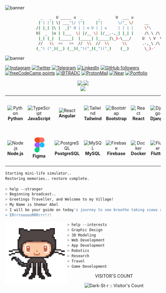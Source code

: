 <!-- Banner --->
<!--img src="https://github.com/Dark-St-r/Dark-St-r/assets/93423666/24a0e1c9-b9a1-4f7a-8e5f-ff7fddee3eb6" alt="banner" /-->
<img src="https://github.com/Dark-St-r/Dark-St-r/assets/93423666/9da3f2ba-98ce-4c24-964d-568a27c86e5b" alt="banner" />

````bash
                _   _  U _____ u  _       _       U  ___ u                    U  ___ u   ____      _      ____    
               |'| |'| \| ___"|/ |"|     |"|       \/"_ \/     __        __    \/"_ \/U |  _"\ u  |"|    |  _"\   
              /| |_| |\ |  _|" U | | u U | | u     | | | |     \"\      /"/    | | | | \| |_) |/U | | u /| | | |  
              U|  _  |u | |___  \| |/__ \| |/__.-,_| |_| |     /\ \ /\ / /\.-,_| |_| |  |  _ <   \| |/__U| |_| |\ 
               |_| |_|  |_____|  |_____| |_____|\_)-\___/     U  \ V  V /  U\_)-\___/   |_| \_\   |_____||____/ u 
               //   \\  <<   >>  //  \\  //  \\      \\       .-,_\ /\ /_,-.     \\     //   \\_  //  \\  |||_    
              (_") ("_)(__) (__)(_")("_)(_")("_)    (__)       \_)-'  '-(_/     (__)   (__)  (__)(_")("_)(__)_
````
<img src="https://github.com/Dark-St-r/Dark-St-r/assets/93423666/9da3f2ba-98ce-4c24-964d-568a27c86e5b" alt="banner" />

<!-- Connections --->

[![Instagram][Instagram-Button]][Instagram-URL]
[![Twitter][Twitter-Button]][Twitter-URL]
[![Telegram][Telegram-Button]][Telegram-URL]
[![LinkedIn][LinkedIn-Button]][LinkedIn-URL]
[![GitHub followers][Github-Followers-Button]][Github-Followers-URL]
[![freeCodeCamp points][Freecodecamp-Points-Button]][Freecodecamp-Points-URL]
[![@TRADC][TRADC-Button]][TRADC-URL]
[![ProtonMail][ProtonMail-Button]][ProtonMail-URL]
[![Near][Near-Button]][Near-URL]
[![Portfolio][Portfolio-Button]][Portfolio-URL]

<!-- Data Charts --->
<!--- my theme: &title_color=783c00&text_color=af552e&icon_color=783c00&bg_color=0c0c0c --->

<div align="center">
  <a href="#">
  <img height=150 align="center" src="https://github-readme-stats.vercel.app/api?username=dark-st-r&show_icons=false&theme=shadow_red&text_color=af552e&cache_seconds=2300&rank_icon=github" />
</a>
<a href="#">
  <img height=150 align="center" src="https://github-readme-stats.vercel.app/api/top-langs/?username=dark-st-r&show_icons=true&theme=shadow_red&text_color=af552e&hide_langs_below=1&layout=compact" />
</a>
</div>



<div align="center">
  <img align="center" src="https://img.shields.io/static/v1?label=More&message=Experience&labelColor=0c0c0c&color=1e1e1e&style=for-the-badge&logo=GitHub">
</div>

<table>
  <tr>
    <td align="center" height="108" width="208">
      <img
        src="https://cdn.jsdelivr.net/gh/devicons/devicon/icons/python/python-original.svg"
        width="48"
        height="48"
        alt="Python"
      />
      <br /><strong>Python</strong>
    </td>
    <td align="center" height="108" width="208">
      <img
        src="https://cdn.jsdelivr.net/gh/devicons/devicon/icons/javascript/javascript-plain.svg"
        width="48"
        height="48"
        alt="TypeScript"
      />
      <br /><strong>JavaScript</strong>
    </td>
    <td align="center" height="108" width="208">
      <img
        src="https://angular.io/assets/images/logos/angularjs/AngularJS-Shield.svg"
        width="48"
        height="48"
        alt="React"
      />
      <br /><strong>Angular</strong>
    </td>
    <td align="center" height="108" width="208">
      <img
        src="https://cdn.jsdelivr.net/gh/devicons/devicon/icons/tailwindcss/tailwindcss-plain.svg"
        width="48"
        height="48"
        alt="Tailwind"
      />
      <br /><strong>Tailwind</strong>
    </td>
    <td align="center" height="108" width="208">
      <img
        src="https://cdn.jsdelivr.net/gh/devicons/devicon/icons/bootstrap/bootstrap-plain.svg"
        width="48"
        height="48"
        alt="Bootstrap"
      />
      <br /><strong>Bootstrap</strong>
    </td>
    <td align="center" height="108" width="208">
      <img
        src="https://cdn.jsdelivr.net/gh/devicons/devicon/icons/react/react-original.svg"
        width="48"
        height="48"
        alt="React"
      />
      <br /><strong>React</strong>
    <td align="center" height="108" width="208">
      <img
        src="https://cdn.jsdelivr.net/gh/devicons/devicon/icons/django/django-plain.svg"
        width="48"
        height="48"
        alt="Django"
      />
      <br /><strong>Django</strong>
    </td>
  </tr>
  <tr>
    <td align="center" height="108" width="208">
      <img
        src="https://cdn.jsdelivr.net/gh/devicons/devicon/icons/nodejs/nodejs-original.svg"
        width="48"
        height="48"
        alt="Node.js"
      />
      <br /><strong>Node.js</strong>
    </td>
    <td align="center" height="108" width="208">
      <img
        src="https://github.com/devicons/devicon/blob/v2.15.1/icons/figma/figma-original.svg"
        width="48"
        height="48"
        alt="Figma"
      />
      <br /><strong>Figma</strong>
    </td>
    <td align="center" height="108" width="208">
      <img
        src="https://cdn.jsdelivr.net/gh/devicons/devicon/icons/postgresql/postgresql-original.svg"
        width="48"
        height="48"
        alt="PostgreSQL"
      />
      <br /><strong>PostgreSQL</strong>
    <td align="center" height="108" width="208">
      <img
        src="https://cdn.jsdelivr.net/gh/devicons/devicon/icons/mysql/mysql-original.svg"
        width="48"
        height="48"
        alt="MySQL"
      />
      <br /><strong>MySQL</strong>
    </td>
    <td align="center" height="108" width="208">
      <img
        src="https://cdn.jsdelivr.net/gh/devicons/devicon/icons/firebase/firebase-plain.svg"
        width="48"
        height="48"
        alt="Firebase"
      />
      <br /><strong>Firebase</strong>
    </td>
    <td align="center" height="108" width="208">
      <img
        src="https://cdn.jsdelivr.net/gh/devicons/devicon/icons/docker/docker-original.svg"
        width="48"
        height="48"
        alt="Docker"
      />
      <br /><strong>Docker</strong>
    </td>
    <td align="center" height="108" width="208">
      <img
        src="https://cdn.jsdelivr.net/gh/devicons/devicon/icons/flutter/flutter-original.svg"
        width="48"
        height="48"
        alt="Flutter"
      />
      <br /><strong>Flutter</strong>
    </td>
  </tr>
</table>


<!--
<H1 align="center">Greetings Traveller, and Welcome to my Village!</H1>
<p align="center">My name is <b>Shemar Abel</b> and I will be your guide on today's journey to see breathe taking views and captivating destinations.</p>
--->
````bash
Starting mini-life simulator..
Restoring memories.. restore complete.

> help --stranger
> Beginning broadcast..
> Greetings Traveller, and Welcome to my Village!
> My Name is Shemar Abel
> I will be your guide on today's journey to see breathe taking views and Captiv...
> ERrrroooooRRRrrr!!!
````
<img width="200.67px" align="left" src="https://raw.githubusercontent.com/iCharlesZ/FigureBed/master/img/octocat.gif" />

````bash
> help --interests
> Graphic Design
> 3D Modeling
> Web Development
> App Development
> Robotics
> Research
> Travel
> Game Development
````
<!-- Footer --->
<footer  align="center">
  
  <div align="center">
    VISITOR'S COUNT
    <p><img src="https://profile-counter.glitch.me/{Dark-St-r}/count.svg" alt="Dark-St-r :: Visitor's Count" /></p>
  </div>
</footer>

<!--- I'm Shemar, and I'm thrilled to welcome you to my coding universe. Here's a sneak peek into what makes me tick:
  <img src="https://raw.githubusercontent.com/MicaelliMedeiros/micaellimedeiros/master/image/computer-illustration.png" min-width="200px" max-width="200px" width="200px" align="right">
[![ProfileViews](https://komarev.com/ghpvc/?username=Dark-St-r&color=1e1e1e&style=for-the-badge)](https://github.com/antonkomarev/github-profile-views-counter)
---
# Under Construction

- 👀 Exploring the realms of Programming, Problem Solving, and Cyber Security.
- 🌱 Currently diving deep into the wonders of Python, Pentesting, JavaScript, and Next.js.

Stay curious, keep coding, and let's connect the digital dots together! 🚀 --->

<!--- Links Manager --->
[Instagram-Button]: https://img.shields.io/badge/Instagram-0c0c0c?style=for-the-badge&logo=instagram&logoColor=white
[Instagram-URL]: https://www.instagram.com/dark.kixxg/
[Twitter-Button]: https://img.shields.io/badge/Twitter-0c0c0c?style=for-the-badge&logo=twitter&logoColor=white
[Twitter-URL]: https://twitter.com/Dark_St_r
[Telegram-Button]: https://img.shields.io/badge/Telegram-0c0c0c?style=for-the-badge&logo=telegram&logoColor=white
[Telegram-URL]: https://t.me/darkixxg
[LinkedIn-Button]: https://img.shields.io/badge/LinkedIn-0c0c0c?style=for-the-badge&logo=linkedin&logoColor=white
[LinkedIn-URL]: https://www.linkedin.com/in/darkixxg/
[Github-Followers-Button]: https://img.shields.io/github/followers/Dark-St-r?style=for-the-badge&labelColor=0c0c0c&color=1e1e1e
[Github-Followers-URL]: #
[Freecodecamp-Points-Button]: https://img.shields.io/freecodecamp/points/dark-st-r?style=for-the-badge&logo=freecodecamp&label=freecodecamp%20points&labelColor=0c0c0c&color=1e1e1e
[Freecodecamp-Points-URL]: https://freecodecamp.org/Dark-St-r
[TRADC-Button]: https://img.shields.io/badge/-UWI--TRADC-0c0c0c?style=for-the-badge&logo=github&logoColor=white
[TRADC-URL]: https://github.com/UWI-TRADC
[ProtonMail-Button]: https://img.shields.io/badge/Email-0c0c0c?style=for-the-badge&logo=protonmail&logoColor=white
[ProtonMail-URL]: mailto:promethiuz268@protonmail.com
[Near-Button]: https://img.shields.io/badge/Near%20Social-0c0c0c?style=for-the-badge&logo=near&logoColor=white
[Near-URL]: https://near.social/mob.near/widget/ProfilePage?accountId=shemar268abel.near
[Portfolio-Button]: https://img.shields.io/badge/Portfolio-0c0c0c?style=for-the-badge&logo=github&logoColor=white
[Portfolio-URL]: https://dark-st-r.github.io
